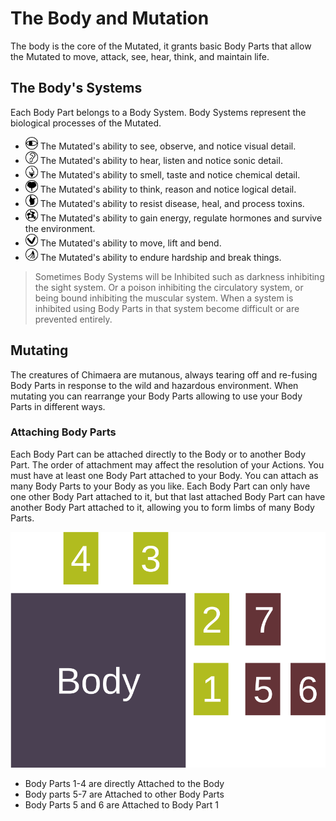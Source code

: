 # The Body and Mutation

The body is the core of the Mutated, it grants basic Body Parts that allow the Mutated to move, attack, see, hear, think, and maintain life.

## The Body's Systems

Each Body Part belongs to a Body System. Body Systems represent the biological processes of the Mutated.

- <img src="../media/sight_system.svg" width="20" height="20" alt="Sight"> The Mutated's ability to see, observe, and notice visual detail.
- <img src="../media/auditory_system.svg" width="20" height="20" alt="Auditory"> The Mutated's ability to hear, listen and notice sonic detail.
- <img src="../media/aromatic_system.svg" width="20" height="20" alt="Aromatic"> The Mutated's ability to smell, taste and notice chemical detail.
- <img src="../media/thought_system.svg" width="20" height="20" alt="Thought"> The Mutated's ability to think, reason and notice logical detail.
- <img src="../media/circulatory_system.svg" width="20" height="20" alt="Circulatory/Immune"> The Mutated's ability to resist disease, heal, and process toxins.
- <img src="../media/endocrine_system.svg" width="20" height="20" alt="Endocrine/Digestive/Immune"> The Mutated's ability to gain energy, regulate hormones and survive the environment.
- <img src="../media/muscular_system.svg" width="20" height="20" alt="Muscular"> The Mutated's ability to move, lift and bend.
- <img src="../media/integumentary_system.svg" width="20" height="20" alt="Skeletal/Integumentary"> The Mutated's ability to endure hardship and break things.

> Sometimes Body Systems will be Inhibited such as darkness inhibiting the sight system. Or a poison inhibiting the circulatory system, or being bound inhibiting the muscular system. When a system is inhibited using Body Parts in that system become difficult or are prevented entirely.

## Mutating

The creatures of Chimaera are mutanous, always tearing off and re-fusing Body Parts in response to the wild and hazardous environment. When mutating you can rearrange your Body Parts allowing to use your Body Parts in different ways.

### Attaching Body Parts

Each Body Part can be attached directly to the Body or to another Body Part. The order of attachment may affect the resolution of your Actions. You must have at least one Body Part attached to your Body. You can attach as many Body Parts to your Body as you like. Each Body Part can only have one other Body Part attached to it, but that last attached Body Part can have another Body Part attached to it, allowing you to form limbs of many Body Parts.

![Body Part Attachements](../media/body_part_attachement.svg)

- Body Parts 1-4 are directly Attached to the Body
- Body parts 5-7 are Attached to other Body Parts
- Body Parts 5 and 6 are Attached to Body Part 1
